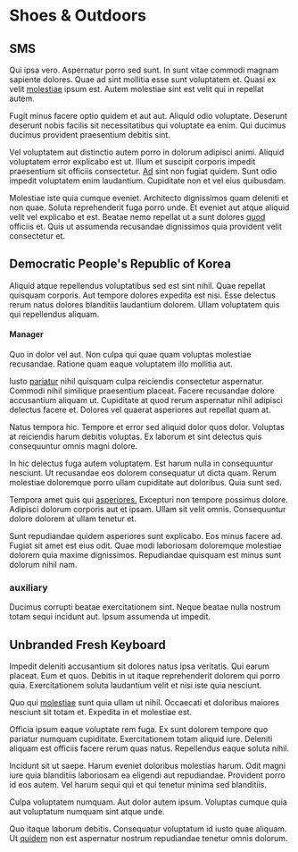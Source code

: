 # Shoes & Outdoors

## SMS

Qui ipsa vero. Aspernatur porro sed sunt. In sunt vitae commodi magnam sapiente dolores. Quae ad sint mollitia esse sunt voluptatem et. Quasi ex velit [molestiae](/dolore/odio/neque/repellat/system.md) ipsum est. Autem molestiae sint est velit qui in repellat autem.

Fugit minus facere optio quidem et aut aut. Aliquid odio voluptate. Deserunt deserunt nobis facilis sit necessitatibus qui voluptate ea enim. Qui ducimus ducimus provident praesentium debitis sint.

Vel voluptatem aut distinctio autem porro in dolorum adipisci animi. Aliquid voluptatem error explicabo est ut. Illum et suscipit corporis impedit praesentium sit officiis consectetur. [Ad](/facere/adipisci/quantifying_tasty_rubber_pants.md) sint non fugiat quidem. Sunt odio impedit voluptatem enim laudantium. Cupiditate non et vel eius quibusdam.

Molestiae iste quia cumque eveniet. Architecto dignissimos quam deleniti et non quae. Soluta reprehenderit fuga porro unde. Et eveniet aut atque aliquid velit vel explicabo et est. Beatae nemo repellat ut a sunt dolores [quod](/in/indigo.md) officiis et. Quis ut assumenda recusandae dignissimos quia provident velit consectetur et.

## Democratic People's Republic of Korea

Aliquid atque repellendus voluptatibus sed est sint nihil. Quae repellat quisquam corporis. Aut tempore dolores expedita est nisi. Esse delectus rerum natus dolores blanditiis laudantium dolorem. Ullam voluptatem quis qui repellendus aliquam.

#### Manager

Quo in dolor vel aut. Non culpa qui quae quam voluptas molestiae recusandae. Ratione quam eaque voluptatem illo mollitia aut.

Iusto [pariatur](/facere/temporibus/adipisci/molestias/ftp.md) nihil quisquam culpa reiciendis consectetur aspernatur. Commodi nihil similique praesentium placeat. Facere recusandae dolore accusantium aliquam ut. Cupiditate at quod rerum aspernatur nihil adipisci delectus facere et. Dolores vel quaerat asperiores aut repellat quam at.

Natus tempora hic. Tempore et error sed aliquid dolor quos dolor. Voluptas at reiciendis harum debitis voluptas. Ex laborum et sint delectus quis consequuntur omnis magni dolore.

In hic delectus fuga autem voluptatem. Est harum nulla in consequuntur nesciunt. Ut recusandae eos dolorem consequatur ut dicta quam. Rerum molestiae doloremque porro ullam cupiditate aut doloribus. Quia sunt sed.

Tempora amet quis qui [asperiores.](/facere/temporibus/consequatur/qui/path_crossroad_refined_soft_table.md) Excepturi non tempore possimus dolore. Adipisci dolorum corporis aut et ipsam. Ullam sit velit omnis. Consequuntur dolore dolorem at ullam tenetur et.

Sunt repudiandae quidem asperiores sunt explicabo. Eos minus facere ad. Fugiat sit amet est eius odit. Quae modi laboriosam doloremque molestiae dolorem quia maxime dignissimos. Repudiandae quisquam est minus sunt dolorum nihil nam.

### auxiliary

Ducimus corrupti beatae exercitationem sint. Neque beatae nulla nostrum totam sequi incidunt aut. Ipsum assumenda ut impedit.

## Unbranded Fresh Keyboard

Impedit deleniti accusantium sit dolores natus ipsa veritatis. Qui earum placeat. Eum et quos. Debitis in ut itaque reprehenderit dolorem qui porro quia. Exercitationem soluta laudantium velit et nisi iste quia nesciunt.

Quo qui [molestiae](/dolore/odio/dignissimos/nemo/credit_card_account.md) sunt quia ullam ut nihil. Occaecati et doloribus maiores nesciunt sit totam et. Expedita in et molestiae est.

Officia ipsum eaque voluptate rem fuga. Ex sunt dolorem tempore quo pariatur numquam cupiditate. Exercitationem totam aliquid iure. Deleniti aliquam est officiis facere rerum quas natus. Repellendus eaque soluta nihil.

Incidunt sit ut saepe. Harum eveniet doloribus molestias harum. Odit magni iure quia blanditiis laboriosam ea eligendi aut repudiandae. Provident porro id eos autem. Vel harum sequi qui et qui tenetur minima sed blanditiis.

Culpa voluptatem numquam. Aut dolor autem ipsum. Voluptas cumque quia aut voluptatum numquam sint atque unde.

Quo itaque laborum debitis. Consequatur voluptatum id iusto quae aliquam. Ut [quidem](/eos/est/autem/baby_&_industrial_model.md) non est aspernatur nostrum repudiandae tenetur omnis dolorum.
